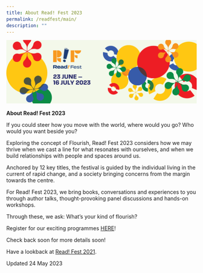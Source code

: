 ```yaml
---
title: About Read! Fest 2023
permalink: /readfest/main/
description: ""
---
```

![banner RF](\images\RF23\rf23_websiteheader.png)

**About Read! Fest 2023**

If you could steer how you move with the world, where would you go? Who would you want beside you? 

Exploring the concept of Flourish, Read! Fest 2023 considers how we may thrive when we cast a line for what resonates with ourselves, and when we build relationships with people and spaces around us.

Anchored by 12 key titles, the festival is guided by the individual living in the current of rapid change, and a society bringing concerns from the margin towards the centre. 

For Read! Fest 2023, we bring books, conversations and experiences to you through author talks, thought-provoking panel discussions and hands-on workshops.

Through these, we ask: What’s your kind of flourish?

Register for our exciting programmes [HERE](https://go.gov.sg/readfest23progs/)!

Check back soon for more details soon!

Have a lookback at [Read! Fest 2021](/rfarchive/rf21/).

Updated 24 May 2023